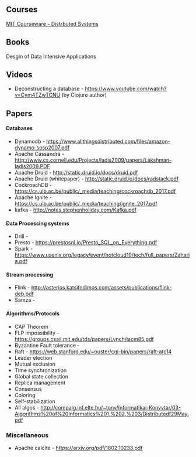 ## Courses
[MIT Courseware - Distrbuted Systems](https://www.youtube.com/channel/UC_7WrbZTCODu1o_kfUMq88g/videos)

## Books 
Desgin of Data Intensive Applications

## Videos
- Deconstructing a database - https://www.youtube.com/watch?v=Cym4TZwTCNU (by Clojure author)
## Papers
#### Databases
- Dynamodb - https://www.allthingsdistributed.com/files/amazon-dynamo-sosp2007.pdf
- Apache Cassandra - http://www.cs.cornell.edu/Projects/ladis2009/papers/Lakshman-ladis2009.PDF
- Apache Druid - http://static.druid.io/docs/druid.pdf
- Apache Druid (whitepaper) - http://static.druid.io/docs/radstack.pdf
- CockroachDB - https://cs.ulb.ac.be/public/_media/teaching/cockroachdb_2017.pdf
- Apache Ignite - https://cs.ulb.ac.be/public/_media/teaching/ignite_2017.pdf
- kafka - http://notes.stephenholiday.com/Kafka.pdf

#### Data Processing systems
- Drill - 
- Presto - https://prestosql.io/Presto_SQL_on_Everything.pdf
- Spark - https://www.usenix.org/legacy/event/hotcloud10/tech/full_papers/Zaharia.pdf

#### Stream processing
- Flink - http://asterios.katsifodimos.com/assets/publications/flink-deb.pdf
- Samza - 

#### Algorithms/Protocols
- CAP Theorem
- FLP impossibility - https://groups.csail.mit.edu/tds/papers/Lynch/jacm85.pdf
- Byzantine Fault tolerance - 
- Raft - https://web.stanford.edu/~ouster/cgi-bin/papers/raft-atc14
- Leader election
- Mutual exclusion
- Time synchronization
- Global state collection
- Replica management
- Consensus
- Coloring
- Self-stabilization
- All algos - http://compalg.inf.elte.hu/~tony/Informatikai-Konyvtar/03-Algorithms%20of%20Informatics%201,%202,%203/Distributedf29May.pdf

### Miscellaneous
- Apache calcite - https://arxiv.org/pdf/1802.10233.pdf
